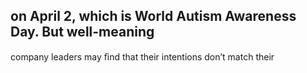 ## on April 2, which is World Autism Awareness Day. But well-meaning

company leaders may ﬁnd that their intentions don’t match their